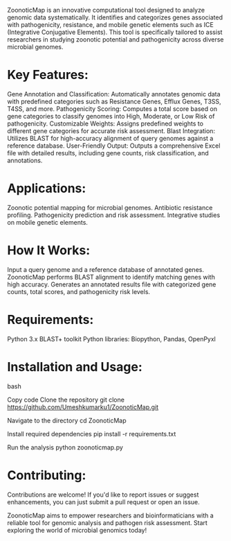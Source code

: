 ZoonoticMap is an innovative computational tool designed to analyze genomic data systematically. It identifies and categorizes genes associated with pathogenicity, resistance, and mobile genetic elements such as ICE (Integrative Conjugative Elements). This tool is specifically tailored to assist researchers in studying zoonotic potential and pathogenicity across diverse microbial genomes.

# Key Features:
Gene Annotation and Classification: Automatically annotates genomic data with predefined categories such as Resistance Genes, Efflux Genes, T3SS, T4SS, and more.
Pathogenicity Scoring: Computes a total score based on gene categories to classify genomes into High, Moderate, or Low Risk of pathogenicity.
Customizable Weights: Assigns predefined weights to different gene categories for accurate risk assessment.
Blast Integration: Utilizes BLAST for high-accuracy alignment of query genomes against a reference database.
User-Friendly Output: Outputs a comprehensive Excel file with detailed results, including gene counts, risk classification, and annotations.

# Applications:
Zoonotic potential mapping for microbial genomes.
Antibiotic resistance profiling.
Pathogenicity prediction and risk assessment.
Integrative studies on mobile genetic elements.

# How It Works:
Input a query genome and a reference database of annotated genes.
ZoonoticMap performs BLAST alignment to identify matching genes with high accuracy.
Generates an annotated results file with categorized gene counts, total scores, and pathogenicity risk levels.

# Requirements:
Python 3.x
BLAST+ toolkit
Python libraries: Biopython, Pandas, OpenPyxl

# Installation and Usage:
bash

Copy code
Clone the repository
git clone https://github.com/Umeshkumarku1/ZoonoticMap.git

Navigate to the directory
cd ZoonoticMap

Install required dependencies
pip install -r requirements.txt

Run the analysis
python zoonoticmap.py

# Contributing:
Contributions are welcome! If you'd like to report issues or suggest enhancements, you can just submit a pull request or open an issue.

ZoonoticMap aims to empower researchers and bioinformaticians with a reliable tool for genomic analysis and pathogen risk assessment. Start exploring the world of microbial genomics today!
